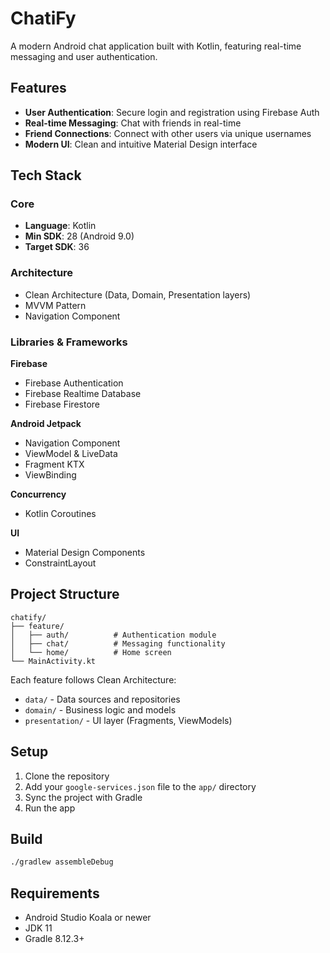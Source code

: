 # ChatiFy

A modern Android chat application built with Kotlin, featuring real-time messaging and user authentication.

## Features

- **User Authentication**: Secure login and registration using Firebase Auth
- **Real-time Messaging**: Chat with friends in real-time
- **Friend Connections**: Connect with other users via unique usernames
- **Modern UI**: Clean and intuitive Material Design interface

## Tech Stack

### Core
- **Language**: Kotlin
- **Min SDK**: 28 (Android 9.0)
- **Target SDK**: 36

### Architecture
- Clean Architecture (Data, Domain, Presentation layers)
- MVVM Pattern
- Navigation Component

### Libraries & Frameworks

**Firebase**
- Firebase Authentication
- Firebase Realtime Database
- Firebase Firestore

**Android Jetpack**
- Navigation Component
- ViewModel & LiveData
- Fragment KTX
- ViewBinding

**Concurrency**
- Kotlin Coroutines

**UI**
- Material Design Components
- ConstraintLayout

## Project Structure

```
chatify/
├── feature/
│   ├── auth/          # Authentication module
│   ├── chat/          # Messaging functionality
│   └── home/          # Home screen
└── MainActivity.kt
```

Each feature follows Clean Architecture:
- `data/` - Data sources and repositories
- `domain/` - Business logic and models
- `presentation/` - UI layer (Fragments, ViewModels)

## Setup

1. Clone the repository
2. Add your `google-services.json` file to the `app/` directory
3. Sync the project with Gradle
4. Run the app

## Build

```bash
./gradlew assembleDebug
```

## Requirements

- Android Studio Koala or newer
- JDK 11
- Gradle 8.12.3+
